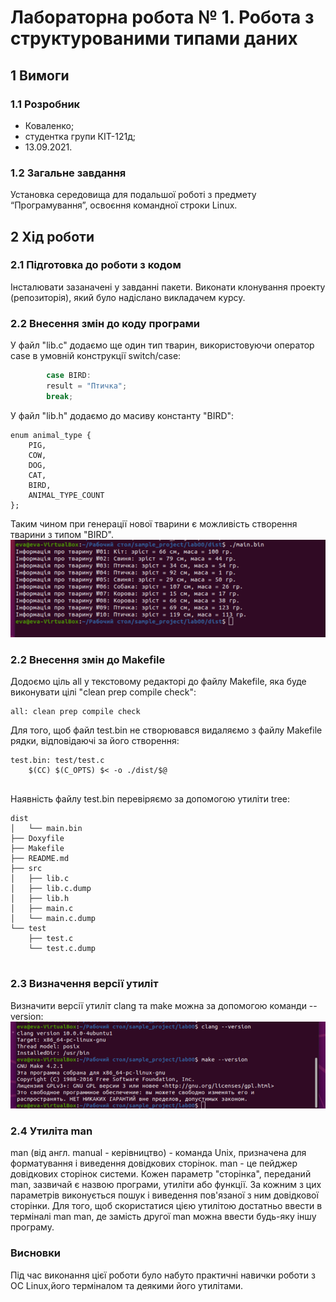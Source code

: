 # Лабораторна робота № 1. Робота з структурованими типами даних

## 1 Вимоги

### 1.1 Розробник

* Коваленко;
* студентка групи КІТ-121д;
* 13.09.2021.

### 1.2 Загальне завдання
Установка середовища для подальшої роботі з предмету
“Програмування”, освоєння командної
строки Linux.

## 2 Хід роботи
### 2.1 Підготовка до роботи з кодом
Інсталювати зазаначені у завданні пакети. Виконати клонування
проекту (репозиторія), який було надіслано викладачем курсу. 

### 2.2 Внесення змін до коду програми

У файл "lib.c" додаємо ще один тип тварин, використовуючи оператор case в умовній конструкції switch/case:
```c
		case BIRD:
        result = "Птичка";
        break;
```
У файл "lib.h" додаємо до масиву константу "BIRD":
```
enum animal_type {
    PIG, 
    COW, 
    DOG, 
    CAT,
    BIRD,
    ANIMAL_TYPE_COUNT 
};
```
Таким чином при генерації нової тварини є можливість створення тварини з типом "BIRD".
![фото](assets/IMG_20210915_103228.png)
### 2.2 Внесення змін до Makefile
Додоємо ціль all у текстовому редакторі до файлу Makefile, яка буде виконувати цілі "clean prep compile check":

```
all: clean prep compile check

```
Для того, щоб файл test.bin не створювався видаляємо з файлу Makefile рядки, відповідаючі за його створення:

```
test.bin: test/test.c
	$(CC) $(C_OPTS) $< -o ./dist/$@
  
```
Наявність файлу test.bin перевіряємо за допомогою утиліти tree:

```
dist
│   └── main.bin
├── Doxyfile
├── Makefile
├── README.md
├── src
│   ├── lib.c
│   ├── lib.c.dump
│   ├── lib.h
│   ├── main.c
│   └── main.c.dump
└── test
    ├── test.c
    └── test.c.dump
    
```
### 2.3 Визначення версії утиліт
Визначити версії утиліт clang та make можна за допомогою команди --version:
![фото](assets/IMG_20210915_103201.png)
### 2.4 Утиліта man 
man (від англ. manual - керівництво) - команда Unix, призначена для форматування і виведення довідкових сторінок.
man - це пейджер довідкових сторінок системи. Кожен параметр "сторінка",
       переданий man, зазвичай є назвою програми, утиліти або функції. За
       кожним з цих параметрів виконується пошук і виведення пов'язаної з ним довідкової
       сторінки.
Для того, щоб скористатися цією утилітою достатньо ввести в терміналі man man, де замість другої man можна ввести будь-яку іншу програму.

### Висновки

Під час виконання цієї роботи було набуто практичні навички роботи з ОС Linux,його терміналом та деякими його утилітами.
